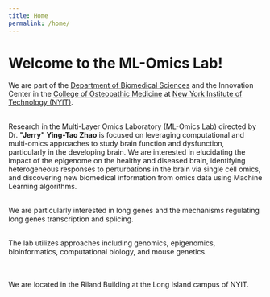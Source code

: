 ```yaml
---
title: Home
permalink: /home/
---
```


# Welcome to the ML-Omics Lab!

We are part of the [Department of Biomedical Sciences](https://www.nyit.edu/medicine/department_of_biomedical_sciences) and the Innovation Center in the [College of Osteopathic Medicine](https://www.nyit.edu/medicine) at [New York Institute of Technology (NYIT)](https://www.nyit.edu/).<br>
  <br>

Research in the Multi-Layer Omics Laboratory (ML-Omics Lab) directed by Dr. **"Jerry" Ying-Tao Zhao** is focused on leveraging computational and multi-omics approaches to study brain function and dysfunction, particularly in the developing brain. We are interested in elucidating the impact of the epigenome on the healthy and diseased brain, identifying heterogeneous responses to perturbations in the brain via single cell omics, and discovering new biomedical information from omics data using Machine Learning algorithms.<br>
 <br>
  
We are particularly interested in long genes and the mechanisms regulating long genes transcription and splicing.<br>
 <br>
 
The lab utilizes approaches including genomics, epigenomics, bioinformatics, computational biology, and mouse genetics.<br>
 <br>
 <br>

We are located in the Riland Building at the Long Island campus of NYIT.<br> 


